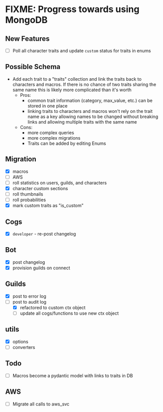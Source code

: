 # FIXME: Progress towards using MongoDB

## New Features

-   [ ] Poll all character traits and update `custom` status for traits in enums

## Possible Schema

-   Add each trait to a "traits" collection and link the traits back to characters and macros. If there is no chance of two traits sharing the same name this is likely more complicated than it's worth
    -   Pros:
        -   common trait information (category, max_value, etc.) can be stored in one place
        -   linking traits to characters and macros won't rely on the trait name as a key allowing names to be changed without breaking links and allowing multiple traits with the same name
    -   Cons:
        -   more complex queries
        -   more complex migrations
        -   Traits can be added by editing Enums

## Migration

-   [x] macros
-   [ ] AWS
-   [ ] roll statistics on users, guilds, and characters
-   [x] character custom sections
-   [ ] roll thumbnails
-   [ ] roll probabilities
-   [x] mark custom traits as "is_custom"

## Cogs

-   [x] `developer` - re-post changelog

## Bot

-   [x] post changelog
-   [x] provision guilds on connect

## Guilds

-   [x] post to error log
-   [ ] post to audit log
    -   [x] refactored to custom ctx object
    -   [ ] update all cogs/functions to use new ctx object

## utils

-   [x] options
-   [ ] converters

## Todo

-   [ ] Macros become a pydantic model with links to traits in DB

## AWS

-   [ ] Migrate all calls to aws_svc
